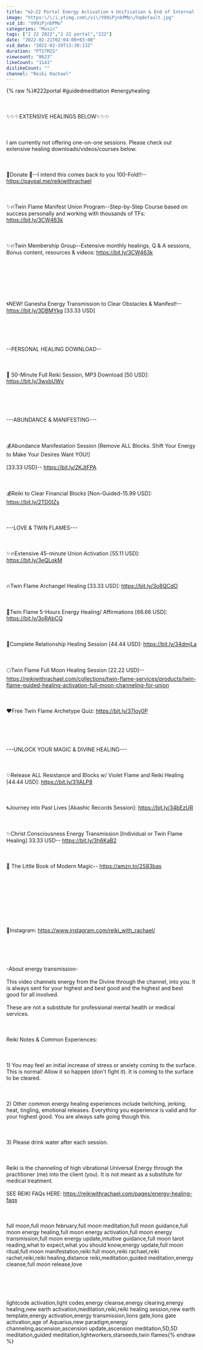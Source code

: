 ```yaml
---
title: "🌀2~22 Portal Energy Activation 🌀 Unification & End of Internal Struggle ✨Guided Meditation [Pt. 1]"
image: "https:\/\/i.ytimg.com\/vi\/V99iPjnbPMo\/hqdefault.jpg"
vid_id: "V99iPjnbPMo"
categories: "Music"
tags: ["2 22 2022","2 22 portal","222"]
date: "2022-02-21T02:04:00+03:00"
vid_date: "2022-02-19T13:30:13Z"
duration: "PT27M2S"
viewcount: "8623"
likeCount: "1141"
dislikeCount: ""
channel: "Reiki Rachael"
---
```

{% raw %}#222portal #guidedmeditation #energyhealing<br /><br /><br /><br />✨✨✨EXTENSIVE HEALINGS BELOW✨✨✨ <br /><br /><br /><br />I am currently not offering one-on-one sessions. Please check out extensive healing downloads/videos/courses below.<br /><br /><br /><br />🌻Donate 🌻--I intend this comes back to you 100-Fold!!--<a rel="nofollow" target="blank" href="https://paypal.me/reikiwithrachael">https://paypal.me/reikiwithrachael</a><br /><br /><br /><br />✨🔥Twin Flame Manifest Union Program--Step-by-Step Course based on success personally and working with thousands of TFs: <a rel="nofollow" target="blank" href="https://bit.ly/3CW463k">https://bit.ly/3CW463k</a><br /><br /><br /><br />✨🔥Twin Membership Group--Extensive monthly healings, Q &amp; A sessions, Bonus content, resources &amp; videos:  <a rel="nofollow" target="blank" href="https://bit.ly/3CW463k">https://bit.ly/3CW463k</a><br /><br /><br /><br /><br /><br /><br /><br />🌀NEW! Ganesha Energy Transmission to Clear Obstacles &amp; Manifest!-- <a rel="nofollow" target="blank" href="https://bit.ly/3DBMYkg">https://bit.ly/3DBMYkg</a> [33.33 USD]<br /><br /><br /><br /><br /><br />--PERSONAL HEALING DOWNLOAD--<br /><br /><br /><br />🙌 50-Minute Full Reiki Session, MP3 Download [50 USD]: <a rel="nofollow" target="blank" href="https://bit.ly/3wxbUWv">https://bit.ly/3wxbUWv</a><br /><br /><br /><br /><br /><br />---ABUNDANCE &amp; MANIFESTING---<br /><br /><br /><br />💰Abundance Manifestation Session [Remove ALL Blocks. Shift Your Energy to Make Your Desires Want YOU!] <br /><br />[33.33 USD]-- <a rel="nofollow" target="blank" href="https://bit.ly/2KJtFPA">https://bit.ly/2KJtFPA</a><br /><br /><br /><br />💰Reiki to Clear Financial Blocks [Non-Guided-15.99 USD]: <a rel="nofollow" target="blank" href="https://bit.ly/2TD0IZs">https://bit.ly/2TD0IZs</a><br /><br /><br /><br />---LOVE &amp; TWIN FLAMES---<br /><br /><br /><br />✨🔥Extensive 45-minute Union Activation [55.11 USD]: <a rel="nofollow" target="blank" href="https://bit.ly/3eQLokM">https://bit.ly/3eQLokM</a><br /><br /><br /><br />🔥Twin Flame Archangel Healing [33.33 USD]: <a rel="nofollow" target="blank" href="https://bit.ly/3o8QCdO">https://bit.ly/3o8QCdO</a><br /><br /><br /><br />🌅Twin Flame 5-Hours Energy Healing/ Affirmations [66.66 USD]: <a rel="nofollow" target="blank" href="https://bit.ly/3oRAbCQ">https://bit.ly/3oRAbCQ</a><br /><br /><br /><br />💞Complete Relationship Healing Session [44.44 USD]: <a rel="nofollow" target="blank" href="https://bit.ly/34dmjLa">https://bit.ly/34dmjLa</a><br /><br /><br /><br />🌕Twin Flame Full Moon Healing Session [22.22 USD]-- <a rel="nofollow" target="blank" href="https://reikiwithrachael.com/collections/twin-flame-services/products/twin-flame-guided-healing-activation-full-moon-channeling-for-union">https://reikiwithrachael.com/collections/twin-flame-services/products/twin-flame-guided-healing-activation-full-moon-channeling-for-union</a><br /><br /><br /><br />♥Free Twin Flame Archetype Quiz: <a rel="nofollow" target="blank" href="https://bit.ly/37loy0P">https://bit.ly/37loy0P</a><br /><br /><br /><br /><br /><br />---UNLOCK YOUR MAGIC &amp; DIVINE HEALING---<br /><br /><br /><br />✨Release ALL Resistance and Blocks w/ Violet Flame and Reiki Healing [44.44 USD]: <a rel="nofollow" target="blank" href="https://bit.ly/31lALP8">https://bit.ly/31lALP8</a><br /><br /><br /><br />🌀Journey into Past Lives [Akashic Records Session]: <a rel="nofollow" target="blank" href="https://bit.ly/34bEzUR">https://bit.ly/34bEzUR</a><br /><br /><br /><br />✨Christ Consciousness Energy Transmission [Individual or Twin Flame Healing] 33.33 USD-- <a rel="nofollow" target="blank" href="https://bit.ly/3h6KaB2">https://bit.ly/3h6KaB2</a><br /><br /><br /><br />📖 The Little Book of Modern Magic-- <a rel="nofollow" target="blank" href="https://amzn.to/2S83bas">https://amzn.to/2S83bas</a><br /><br /><br /><br /><br /><br /><br /><br /><br /><br />🎇Instagram: <a rel="nofollow" target="blank" href="https://www.instagram.com/reiki_with_rachael/">https://www.instagram.com/reiki_with_rachael/</a><br /><br /><br /><br /><br /><br />-About energy transmission-<br /><br />This video channels energy from the Divine through the channel, into you. It is always sent for your highest and best good and the highest and best good for all involved.<br /><br />These are not a substitute for professional mental health or medical services.<br /><br /><br /><br />Reiki Notes &amp; Common Experiences:<br /><br /><br /><br />1) You may feel an initial increase of stress or anxiety coming to the surface. This is normal! Allow it so happen (don't fight it). It is coming to the surface to be cleared. <br /><br /><br /><br />2) Other common energy healing experiences include twitching, jerking, heat, tingling, emotional releases. Everything you experience is valid and for your highest good. You are always safe going though this.<br /><br /><br /><br />3) Please drink water after each session.<br /><br /><br /><br />Reiki is the channeling of high vibrational Universal Energy through the practitioner (me) into the client (you). It is not meant as a substitute for medical treatment. <br /><br />SEE REIKI FAQs HERE: <a rel="nofollow" target="blank" href="https://reikiwithrachael.com/pages/energy-healing-faqs">https://reikiwithrachael.com/pages/energy-healing-faqs</a><br /><br /><br /><br />full moon,full moon february,full moon meditation,full moon guidance,full moon energy healing,full moon energy activation,full moon energy transmission,full moon energy update,intuitive guidance,full moon tarot reading,what to expect,what you should know,energy update,full moon ritual,full moon manifestation,reiki full moon,reiki rachael,reiki rachel,reiki,reiki healing,distance reiki,meditation,guided meditation,energy cleanse,full moon release,love<br /><br /><br /><br /><br /><br />lightcode activation,light codes,energy cleanse,energy clearing,energy healing,new earth activation,meditation,reiki,reiki healing session,new earth template,energy activation,energy transmission,lions gate,lions gate activation,age of Aquarius,new paradigm,energy channeling,ascension,ascension update,ascension meditation,5D,5D meditation,guided meditation,lightworkers,starseeds,twin flames{% endraw %}
